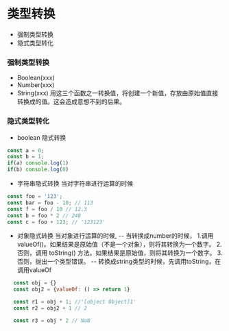 # 类型转换

- 强制类型转换
- 隐式类型转化

### 强制类型转换

- Boolean(xxx)
- Number(xxx)
- String(xxx)
用这三个函数之一转换值，将创建一个新值，存放由原始值直接转换成的值。这会造成意想不到的后果。

### 隐式类型转化

- boolean 隐式转换
 ```js
 const a = 0;
 const b = 1;
 if(a) console.log(1)
 if(b) console.log(0)
 ```
- 字符串隐式转换
当对字符串进行运算的时候
```js
const foo = '123';
const bar = foo - 10; // 113
const f = foo / 10 // 12.3
const b = foo * 2 // 248
const c = foo + 123; // '123123'
```
- 对象隐式转换
当对象进行运算的时候, 
-- 当转换成number的时候，
1.调用 valueOf()。如果结果是原始值（不是一个对象），则将其转换为一个数字。
2.否则，调用 toString() 方法。如果结果是原始值，则将其转换为一个数字。
3.否则，抛出一个类型错误。
-- 转换成string类型的时候，先调用toString，在调用valueOf
```js
  const obj = {}
  const obj2 = {valueOf: () => return 1}

  const r1 = obj + 1; //'[object Object]1'
  const r2 = obj2 + 1 // 2

  const r3 = obj * 2 // NaN

```

